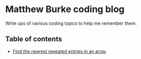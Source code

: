 # Matthew Burke coding blog

Write ups of various coding topics to help me remember them.

## Table of contents

* [Find the nearest repeated entries in an array](nearest_repeated_entries.md)